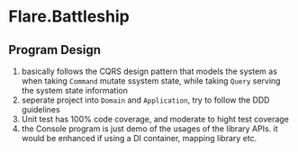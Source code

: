 # Flare.Battleship

## Program Design

1. basically follows the CQRS design pattern that models the system as when taking `Command` mutate ssystem state, while taking `Query` serving the system state information
2. seperate project into `Domain` and `Application`, try to follow the DDD guidelines
3. Unit test has 100% code coverage, and moderate to hight test coverage
4. the Console program is just demo of the usages of the library APIs. it would be enhanced if using a DI container, mapping library etc.

